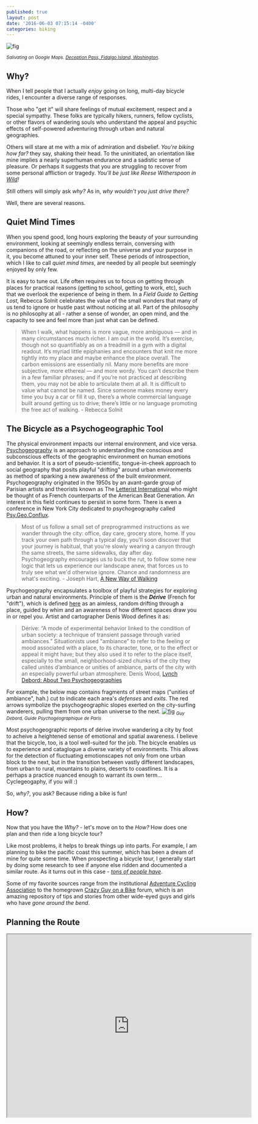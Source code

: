 ```yaml
---
published: true
layout: post
date: '2016-06-03 07:15:14 -0400'
categories: biking
---
```


![fig](http://i.imgur.com/ircqmIm.png)

<sub>*Salivating on Google Maps. [Deception Pass, Fidalgo Island, Washington](https://goo.gl/maps/qyHwe93xyzT2).*</sub>

## Why?
When I tell people that I actually *enjoy* going on long, multi-day bicycle rides, I encounter a diverse range of responses. 

Those who "get it" will share feelings of mutual excitement, respect and a special sympathy. These folks are typically hikers, runners, fellow cyclists, or other flavors of wandering souls who understand the appeal and psychic effects of self-powered adventuring through urban and natural geographies.

Others will stare at me with a mix of admiration and disbelief. *You're biking how far?* they say, shaking their head. To the uninitiated, an orientation like mine implies a nearly superhuman endurance and a sadistic sense of pleasure. Or perhaps it suggests that you are struggling to recover from some personal affliction or tragedy. *You'll be just like Reese Witherspoon in [Wild](http://www.imdb.com/title/tt2305051/)!*

Still others will simply ask *why?* As in, *why wouldn't you just drive there?*

Well, there are several reasons.

## Quiet Mind Times
When you spend good, long hours exploring the beauty of your surrounding environment, looking at seemingly endless terrain, conversing with companions of the road, or reflecting on the universe and your purpose in it, you become attuned to your inner self. These periods of introspection, which I like to call *quiet mind times*, are needed by all people but seemingly enjoyed by only few. 

It is easy to tune out. Life often requires us to focus on getting through places for practical reasons (getting to school, getting to work, etc), such that we overlook the experience of being in them. In a *Field Guide to Getting Lost*, Rebecca Solnit celebrates the value of the small wonders that many of us tend to ignore or hustle past without noticing at all. Part of the philosophy is no philosophy at all - rather a sense of wonder, an open mind, and the capacity to see and feel more than just what can be defined.

> When I walk, what happens is more vague, more ambiguous — and in many circumstances much richer. I am out in the world. It’s exercise, though not so quantifiably as on a treadmill in a gym with a digital readout. It’s myriad little epiphanies and encounters that knit me more tightly into my place and maybe enhance the place overall. The carbon emissions are essentially nil. Many more benefits are more subjective, more ethereal — and more wordy. You can’t describe them in a few familiar phrases; and if you’re not practiced at describing them, you may not be able to articulate them at all. It is difficult to value what cannot be named. Since someone makes money every time you buy a car or fill it up, there’s a whole commercial language built around getting us to drive; there’s little or no language promoting the free act of walking. - Rebecca Solnit

## The Bicycle as a Psychogeographic Tool
The physical environment impacts our internal environment, and vice versa. [Psychogeography](https://en.wikipedia.org/wiki/Psychogeography) is an approach to understanding the conscious and subconscious effects of the geographic environment on human emotions and behavior. It is a sort of pseudo-scientific, tongue-in-cheek approach to social geography that posits playful "drifting" around urban environments as method of sparking a new awareness of the built environment. Psychogeography originated in the 1950s by an avant-garde group of Parisian artists and theorists known as The [Letterist International](https://en.wikipedia.org/wiki/Letterist_International) who might be thought of as French counterparts of the American Beat Generation. An interest in this field continues to persist in some form. There is even a conference in New York City dedicated to psychogeography called [Psy.Geo.Conflux](http://confluxfestival.org/schedule/).

> Most of us follow a small set of preprogrammed instructions as we wander through the city: office, day care, grocery store, home. If you track your own path through a typical day, you'll soon discover that your journey is habitual, that you're slowly wearing a canyon through the same streets, the same sidewalks, day after day. Psychogeography encourages us to buck the rut, to follow some new logic that lets us experience our landscape anew, that forces us to truly see what we'd otherwise ignore. Chance and randomness are what's exciting. - Joseph Hart, [A New Way of Walking](http://www.utne.com/community/a-new-way-of-walking.aspx)

Psychogeography encapsulates a toolbox of playful strategies for exploring urban and natural environments. Principle of them is the ***Dérive*** (French for "drift"), which is defined [here](https://mappingweirdstuff.wordpress.com/2009/06/14/mapping-weird-stuff-psychogeography/) as an aimless, random drifting through a place, guided by whim and an awareness of how different spaces draw you in or repel you. Artist and cartographer Denis Wood defines it as:

> Dérive: “A mode of experimental behavior linked to the condition of urban society: a technique of transient passage through varied ambiances.”  Situationists used “ambiance” to refer to the feeling or mood associated with a place, to its character, tone, or to the effect or appeal it might have; but they also used it to refer to the place itself, especially to the small, neighborhood-sized chunks of the city they called unités d’ambiance or unities of ambiance, parts of the city with an especially powerful urban atmosphere.  Denis Wood, [Lynch Debord: About Two Psychogeographies](http://krygier.owu.edu/krygier_html/geog_222/geog_222_lo/Lynch_Debord_Carto.45.3.003.pdf)

For example, the below map contains fragments of street maps ("unities of ambiance", hah.) cut to indicate each area's *defenses* and *exits*. The red arrows symbolize the psychogeographic slopes exerted on the city-surfing wanderers, pulling them from one urban universe to the next. 
[![fig](https://mappingweirdstuff.files.wordpress.com/2009/06/debord-guide1.jpg)](https://mappingweirdstuff.files.wordpress.com/2009/06/debord-guide1.jpg)
<sub>*Guy Debord, Guide Psychogéographique de Paris*</sub>

Most psychogeographic reports of dérive involve wandering a city by foot to acheive a heightened sense of emotional and spatial awareness. I believe that the bicycle, too, is a tool well-suited for the job. The bicycle enables us to experience and cataglogue a diverse variety of environments. This allows for the detection of fluctuating emotionscapes not only from one urban block to the next, but in the transition between vastly different landscapes, from urban to rural, mountains to plains, deserts to coastlines. It is a perhaps a practice nuanced enough to warrant its own term... Cyclegeogaphy, if you will :)

So, *why?*, you ask? Because riding a bike is fun!

## How?
Now that you have the *Why?* - let's move on to the *How?* How does one plan and then ride a long bicycle tour?

Like most problems, it helps to break things up into parts. For example, I am planning to bike the pacific coast this summer, which has been a dream of mine for quite some time. When prospecting a bicycle tour, I generally start by doing some research to see if anyone else ridden and documented a similar route. As it turns out in this case - [*tons of people have*](https://www.google.com/webhp?sourceid=chrome-instant&rlz=1C1LENP_enUS506US506&ion=1&espv=2&ie=UTF-8#q=biking%20the%20pacific%20coast). 

Some of my favorite sources range from the institutional [Adventure Cycling Association](https://www.adventurecycling.org/routes-and-maps/adventure-cycling-route-network/pacific-coast/) to the homegrown [Crazy Guy on a Bike](https://www.crazyguyonabike.com/doc/?doc_id=3821) forum, which is an amazing repository of tips and stories from other wide-eyed guys and girls who have *gone around the bend*.


## Planning the Route

<iframe src="https://www.google.com/maps/d/u/1/embed?mid=1ELysbd_HcyENvsuK5auBFbFpwZ0" width="640" height="480"></iframe>
